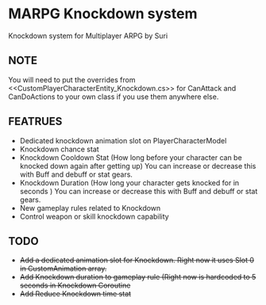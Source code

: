 
# MARPG Knockdown system

Knockdown system for Multiplayer ARPG by Suri


## NOTE

You will need to put the overrides from <<CustomPlayerCharacterEntity_Knockdown.cs>> for CanAttack and CanDoActions to your own class if you use them anywhere else.

## FEATRUES
- Dedicated knockdown animation slot on PlayerCharacterModel
- Knockdown chance stat
- Knockdown Cooldown Stat (How long before your character can be knocked down again after getting up) You can increase or decrease this with Buff and debuff or stat gears.
- Knockdown Duration (How long your character gets knocked for in seconds ) You can increase or decrease this with Buff and debuff or stat gears.
- New gameplay rules related to Knockdown
- Control weapon or skill knockdown capability

## TODO

- ~~Add a dedicated animation slot for Knockdown. Right now it uses Slot 0 in CustomAnimation array.~~
- ~~Add Knockdown duration to gameplay rule (Right now is hardcoded to 5 seconds in Knockdown Coroutine~~
- ~~Add Reduce Knockdown time stat~~


